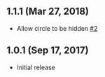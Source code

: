 1.1.1 (Mar 27, 2018)
------------
- Allow circle to be hidden [#2](https://github.com/rameshsyn/react-location-picker/pull/2)

1.0.1 (Sep 17, 2017)
------------

- Initial release
